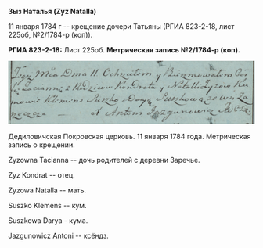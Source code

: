 **Зыз Наталья (Zyz Natalla)**

11 января 1784 г -- крещение дочери Татьяны (РГИА 823-2-18, лист 225об,
№2/1784-р (коп)).

**РГИА 823-2-18:** Лист 225об. **Метрическая запись №2/1784-р (коп).**

![](./media/de5ad5c8b070d88fea26abed614267fceef6d44a.png)

Дедиловичская Покровская церковь. 11 января 1784 года. Метрическая
запись о крещении.

Zyzowna Tacianna -- дочь родителей с деревни Заречье.

Zyz Kondrat -- отец.

Zyzowa Natalla -- мать.

Suszko Klemens -- кум.

Suszkowa Darya - кума.

Jazgunowicz Antoni -- ксёндз.
